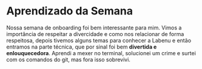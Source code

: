 # Aprendizado da Semana
Nossa semana de onboarding foi bem interessante para mim. Vimos a importância de respeitar a divercidade e como nos relacionar de forma respeitosa, depois tivemos alguns temas para conhecer a Labenu e então entramos na parte técnica, que por sinal foi bem **divertida e enlouquecedora**. Aprendi a mexer no terminal, solucionei um crime e surtei com os comandos do git, mas fora isso sobrevivi. 